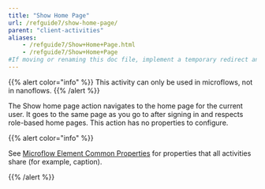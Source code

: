 ```yaml
---
title: "Show Home Page"
url: /refguide7/show-home-page/
parent: "client-activities"
aliases:
    - /refguide7/Show+Home+Page.html
    - /refguide7/Show+Home+Page
#If moving or renaming this doc file, implement a temporary redirect and let the respective team know they should update the URL in the product. See Mapping to Products for more details.
---
```


{{% alert color="info" %}}
This activity can only be used in microflows, not in nanoflows.
{{% /alert %}}

The Show home page action navigates to the home page for the current user. It goes to the same page as you go to after signing in and respects role-based home pages. This action has no properties to configure.

{{% alert color="info" %}}

See [Microflow Element Common Properties](/refguide7/microflow-element-common-properties/) for properties that all activities share (for example, caption).

{{% /alert %}}
